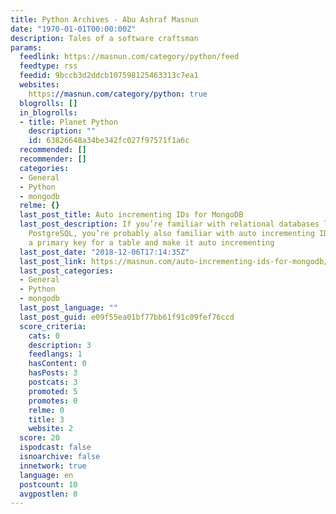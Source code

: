 ```yaml
---
title: Python Archives - Abu Ashraf Masnun
date: "1970-01-01T00:00:00Z"
description: Tales of a software craftsman
params:
  feedlink: https://masnun.com/category/python/feed
  feedtype: rss
  feedid: 9bccb3d2ddcb107598125463313c7ea1
  websites:
    https://masnun.com/category/python: true
  blogrolls: []
  in_blogrolls:
  - title: Planet Python
    description: ""
    id: 63826648a34be342fc027f97571f1a6c
  recommended: []
  recommender: []
  categories:
  - General
  - Python
  - mongodb
  relme: {}
  last_post_title: Auto incrementing IDs for MongoDB
  last_post_description: If you’re familiar with relational databases like MySQL or
    PostgreSQL, you’re probably also familiar with auto incrementing IDs. You select
    a primary key for a table and make it auto incrementing
  last_post_date: "2018-12-06T17:14:35Z"
  last_post_link: https://masnun.com/auto-incrementing-ids-for-mongodb/
  last_post_categories:
  - General
  - Python
  - mongodb
  last_post_language: ""
  last_post_guid: e09f55ea01bf77bb61f91c09fef76ccd
  score_criteria:
    cats: 0
    description: 3
    feedlangs: 1
    hasContent: 0
    hasPosts: 3
    postcats: 3
    promoted: 5
    promotes: 0
    relme: 0
    title: 3
    website: 2
  score: 20
  ispodcast: false
  isnoarchive: false
  innetwork: true
  language: en
  postcount: 10
  avgpostlen: 0
---
```

